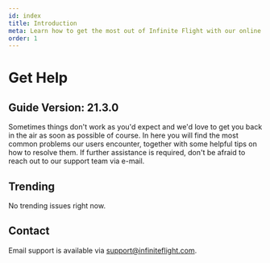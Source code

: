 ```yaml
---
id: index
title: Introduction
meta: Learn how to get the most out of Infinite Flight with our online documentation.
order: 1
---
```


# Get Help



## Guide Version: 21.3.0



Sometimes things don't work as you'd expect and we'd love to get you back in the air as soon as possible of course. In here you will find the most common problems our users encounter, together with some helpful tips on how to resolve them. If further assistance is required, don't be afraid to reach out to our support team via e-mail. 



## Trending

No trending issues right now.


## Contact

Email support is available via [support@infiniteflight.com](mailto:support@infiniteflight.com).


